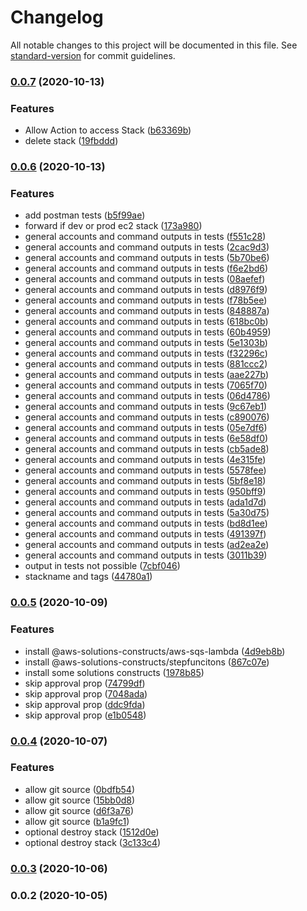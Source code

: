# Changelog

All notable changes to this project will be documented in this file. See [standard-version](https://github.com/conventional-changelog/standard-version) for commit guidelines.

### [0.0.7](https://github.com/mmuller88/alf-cdk-app-pipeline/compare/v0.0.6...v0.0.7) (2020-10-13)


### Features

* Allow Action to access Stack ([b63369b](https://github.com/mmuller88/alf-cdk-app-pipeline/commit/b63369b8a59f7ff6a7e7da64bb4f16444e48941b))
* delete stack ([19fbddd](https://github.com/mmuller88/alf-cdk-app-pipeline/commit/19fbddd0225459457f7e904b50065e610b3d4779))

### [0.0.6](https://github.com/mmuller88/alf-cdk-app-pipeline/compare/v0.0.5...v0.0.6) (2020-10-13)


### Features

* add postman tests ([b5f99ae](https://github.com/mmuller88/alf-cdk-app-pipeline/commit/b5f99ae05d95a659ff371e446fa598d102d7ce4e))
* forward if dev or prod ec2 stack ([173a980](https://github.com/mmuller88/alf-cdk-app-pipeline/commit/173a980a07cef61f2c72ce3a531c696c2597cda6))
* general accounts and command outputs in tests ([f551c28](https://github.com/mmuller88/alf-cdk-app-pipeline/commit/f551c2834baf6b284952465f60c5888bd90c7fbb))
* general accounts and command outputs in tests ([2cac9d3](https://github.com/mmuller88/alf-cdk-app-pipeline/commit/2cac9d3784c85c70bfb7755e72f7ce808d1eb069))
* general accounts and command outputs in tests ([5b70be6](https://github.com/mmuller88/alf-cdk-app-pipeline/commit/5b70be693efe9ea8e50223e1f83e4624551cb903))
* general accounts and command outputs in tests ([f6e2bd6](https://github.com/mmuller88/alf-cdk-app-pipeline/commit/f6e2bd68220b0f4688874936c8c9370dcfe6eced))
* general accounts and command outputs in tests ([08aefef](https://github.com/mmuller88/alf-cdk-app-pipeline/commit/08aefeffddc249b65742272f7893768a86317c8e))
* general accounts and command outputs in tests ([d8976f9](https://github.com/mmuller88/alf-cdk-app-pipeline/commit/d8976f9348cc9cfc840db9a6a7b882d845c1bf3b))
* general accounts and command outputs in tests ([f78b5ee](https://github.com/mmuller88/alf-cdk-app-pipeline/commit/f78b5eeaeb3b2a6e17f4ff915ee1dd3d4a431149))
* general accounts and command outputs in tests ([848887a](https://github.com/mmuller88/alf-cdk-app-pipeline/commit/848887a2aedee165c701f082853e0e147016f6be))
* general accounts and command outputs in tests ([618bc0b](https://github.com/mmuller88/alf-cdk-app-pipeline/commit/618bc0b2e15540c9d3221dba081a334218647040))
* general accounts and command outputs in tests ([60b4959](https://github.com/mmuller88/alf-cdk-app-pipeline/commit/60b4959bb04851439689cb128265829bf41d02ab))
* general accounts and command outputs in tests ([5e1303b](https://github.com/mmuller88/alf-cdk-app-pipeline/commit/5e1303be051cad03749a96a712c1ccfd2fe56b46))
* general accounts and command outputs in tests ([f32296c](https://github.com/mmuller88/alf-cdk-app-pipeline/commit/f32296c7f529b9fd3fd416a40239589d5fd1f20a))
* general accounts and command outputs in tests ([881ccc2](https://github.com/mmuller88/alf-cdk-app-pipeline/commit/881ccc2a73b6e50bf9b74b99b659c5ed4f27ecc7))
* general accounts and command outputs in tests ([aae227b](https://github.com/mmuller88/alf-cdk-app-pipeline/commit/aae227b4b91e235ee4ff45eb6fa6a90a8f306196))
* general accounts and command outputs in tests ([7065f70](https://github.com/mmuller88/alf-cdk-app-pipeline/commit/7065f70e6cbc017a5f40c874aae866d7ac47a78f))
* general accounts and command outputs in tests ([06d4786](https://github.com/mmuller88/alf-cdk-app-pipeline/commit/06d4786ed87c27ba51c3214ec2daaade322d021c))
* general accounts and command outputs in tests ([9c67eb1](https://github.com/mmuller88/alf-cdk-app-pipeline/commit/9c67eb18e0fd1105f1be7a909ece281273ea0e93))
* general accounts and command outputs in tests ([c890076](https://github.com/mmuller88/alf-cdk-app-pipeline/commit/c89007678af0d19958c8b30b7b33238f4824b6fb))
* general accounts and command outputs in tests ([05e7df6](https://github.com/mmuller88/alf-cdk-app-pipeline/commit/05e7df6eb071edb8f4d344dd634b543cfef44ea9))
* general accounts and command outputs in tests ([6e58df0](https://github.com/mmuller88/alf-cdk-app-pipeline/commit/6e58df0846ac5073516885c190fd177ee6a92e87))
* general accounts and command outputs in tests ([cb5ade8](https://github.com/mmuller88/alf-cdk-app-pipeline/commit/cb5ade8fe182457e8e88c07ca4f6aff6e551a1d5))
* general accounts and command outputs in tests ([4e315fe](https://github.com/mmuller88/alf-cdk-app-pipeline/commit/4e315fe88698a2685c2e03b4bb93fb9730172d79))
* general accounts and command outputs in tests ([5578fee](https://github.com/mmuller88/alf-cdk-app-pipeline/commit/5578feed3778834a3feb6e6278555e05852ad4c5))
* general accounts and command outputs in tests ([5bf8e18](https://github.com/mmuller88/alf-cdk-app-pipeline/commit/5bf8e18bccea7d402f1f5c0f8bb75bffdb4854cc))
* general accounts and command outputs in tests ([950bff9](https://github.com/mmuller88/alf-cdk-app-pipeline/commit/950bff914bf3069a238be28cf6f653dfdf53ac87))
* general accounts and command outputs in tests ([ada1d7d](https://github.com/mmuller88/alf-cdk-app-pipeline/commit/ada1d7d8e4b3e8c0fa79aefc5d6456b204017ac9))
* general accounts and command outputs in tests ([5a30d75](https://github.com/mmuller88/alf-cdk-app-pipeline/commit/5a30d753bec4d6c6b5c4dbb6b8a4a6aac074ac16))
* general accounts and command outputs in tests ([bd8d1ee](https://github.com/mmuller88/alf-cdk-app-pipeline/commit/bd8d1ee13f298741ef99dcdb9ea8ccdc85c797de))
* general accounts and command outputs in tests ([491397f](https://github.com/mmuller88/alf-cdk-app-pipeline/commit/491397ff95bc7c2c489dcd4d7f60fd7fe7e816c4))
* general accounts and command outputs in tests ([ad2ea2e](https://github.com/mmuller88/alf-cdk-app-pipeline/commit/ad2ea2ec56d5aedabadedf6340685571158ae14b))
* general accounts and command outputs in tests ([3011b39](https://github.com/mmuller88/alf-cdk-app-pipeline/commit/3011b39729d6f40e902958b3068a66a8d98c3b0e))
* output in tests not possible ([7cbf046](https://github.com/mmuller88/alf-cdk-app-pipeline/commit/7cbf0464f313cdb674a158724b43bbd4a7037512))
* stackname and tags ([44780a1](https://github.com/mmuller88/alf-cdk-app-pipeline/commit/44780a186272bb52c7192b271bb3e1b0cce01080))

### [0.0.5](https://github.com/mmuller88/alf-cdk-app-pipeline/compare/v0.0.4...v0.0.5) (2020-10-09)


### Features

* install @aws-solutions-constructs/aws-sqs-lambda ([4d9eb8b](https://github.com/mmuller88/alf-cdk-app-pipeline/commit/4d9eb8b4b2b1ed60651e44ebc7ba7d07f72317b7))
* install @aws-solutions-constructs/stepfuncitons ([867c07e](https://github.com/mmuller88/alf-cdk-app-pipeline/commit/867c07eb06a2bb0c6efb0c923a7f2028d702ec47))
* install some solutions constructs ([1978b85](https://github.com/mmuller88/alf-cdk-app-pipeline/commit/1978b85bf0e675b0cf71991f3def4b0d60aebc5f))
* skip approval prop ([74799df](https://github.com/mmuller88/alf-cdk-app-pipeline/commit/74799df14458b38b654968b9124a670335e136e3))
* skip approval prop ([7048ada](https://github.com/mmuller88/alf-cdk-app-pipeline/commit/7048ada693376ee1f7a346d5ddf82d0ad74f228b))
* skip approval prop ([ddc9fda](https://github.com/mmuller88/alf-cdk-app-pipeline/commit/ddc9fda30b32788179247b366e747e26a0d49758))
* skip approval prop ([e1b0548](https://github.com/mmuller88/alf-cdk-app-pipeline/commit/e1b05484a957ca10e971d29dd09d50c8a4176b18))

### [0.0.4](https://github.com/mmuller88/alf-cdk-app-pipeline/compare/v0.0.3...v0.0.4) (2020-10-07)


### Features

* allow git source ([0bdfb54](https://github.com/mmuller88/alf-cdk-app-pipeline/commit/0bdfb54f00f5f9ba5a4ee967c799e7c2834f248e))
* allow git source ([15bb0d8](https://github.com/mmuller88/alf-cdk-app-pipeline/commit/15bb0d81c2892cc24d038aca57a41ef49b0883cb))
* allow git source ([d6f3a76](https://github.com/mmuller88/alf-cdk-app-pipeline/commit/d6f3a76bea4452e193853cdf4216104c1b06fa29))
* allow git source ([b1a9fc1](https://github.com/mmuller88/alf-cdk-app-pipeline/commit/b1a9fc17d06f63250b1116e1b34d38fb9a9fc392))
* optional destroy stack ([1512d0e](https://github.com/mmuller88/alf-cdk-app-pipeline/commit/1512d0e557310de96efa1c0a198e802a06f4997f))
* optional destroy stack ([3c133c4](https://github.com/mmuller88/alf-cdk-app-pipeline/commit/3c133c47c39857c237393b730af94605fb148398))

### [0.0.3](https://github.com/mmuller88/alf-cdk-app-pipeline/compare/v0.0.2...v0.0.3) (2020-10-06)

### 0.0.2 (2020-10-05)
